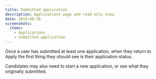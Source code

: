 ```yaml
---
title: Submitted application
description: Applications page and read only view.
date: 2019-08-16
screenshots:
  items:
    - Applications
    - Submitted application
---
```


Once a user has submitted at least one application, when they return to Apply the first thing they should see is their application status.

Candidates may also need to start a new application, or see what they originally submitted.
